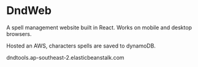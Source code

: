 # DndWeb

A spell management website built in React. Works on mobile and desktop browsers.

Hosted an AWS, characters spells are saved to dynamoDB.


dndtools.ap-southeast-2.elasticbeanstalk.com

